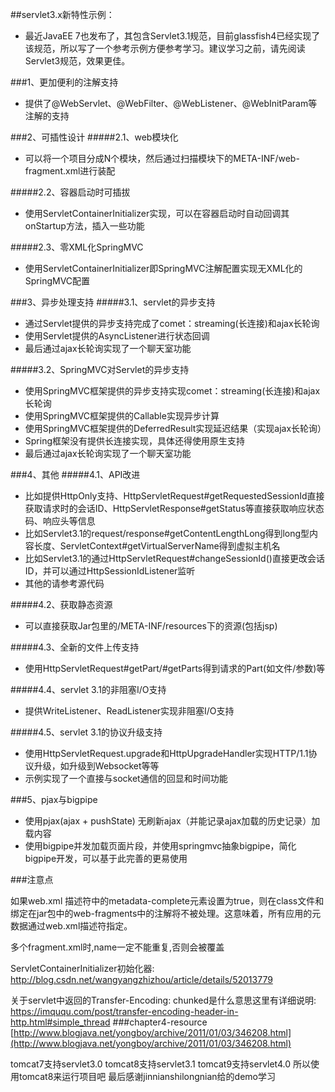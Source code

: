 ##servlet3.x新特性示例：
* 最近JavaEE 7也发布了，其包含Servlet3.1规范，目前glassfish4已经实现了该规范，所以写了一个参考示例方便参考学习。建议学习之前，请先阅读Servlet3规范，效果更佳。

###1、更加便利的注解支持
* 提供了@WebServlet、@WebFilter、@WebListener、@WebInitParam等注解的支持

###2、可插性设计
#####2.1、web模块化
* 可以将一个项目分成N个模块，然后通过扫描模块下的META-INF/web-fragment.xml进行装配

#####2.2、容器启动时可插拔
* 使用ServletContainerInitializer实现，可以在容器启动时自动回调其onStartup方法，插入一些功能

#####2.3、零XML化SpringMVC
* 使用ServletContainerInitializer即SpringMVC注解配置实现无XML化的SpringMVC配置

###3、异步处理支持
#####3.1、servlet的异步支持
* 通过Servlet提供的异步支持完成了comet：streaming(长连接)和ajax长轮询
* 使用Servlet提供的AsyncListener进行状态回调
* 最后通过ajax长轮询实现了一个聊天室功能

#####3.2、SpringMVC对Servlet的异步支持
* 使用SpringMVC框架提供的异步支持实现comet：streaming(长连接)和ajax长轮询
* 使用SpringMVC框架提供的Callable实现异步计算
* 使用SpringMVC框架提供的DeferredResult实现延迟结果（实现ajax长轮询）
* Spring框架没有提供长连接实现，具体还得使用原生支持
* 最后通过ajax长轮询实现了一个聊天室功能

###4、其他
#####4.1、API改进
* 比如提供HttpOnly支持、HttpServletRequest#getRequestedSessionId直接获取请求时的会话ID、HttpServletResponse#getStatus等直接获取响应状态码、响应头等信息
* 比如Servlet3.1的request/response#getContentLengthLong得到long型内容长度、ServletContext#getVirtualServerName得到虚拟主机名
* 比如Servlet3.1的通过HttpServletRequest#changeSessionId()直接更改会话ID，并可以通过HttpSessionIdListener监听
* 其他的请参考源代码

#####4.2、获取静态资源
* 可以直接获取Jar包里的/META-INF/resources下的资源(包括jsp)

#####4.3、全新的文件上传支持
* 使用HttpServletRequest#getPart/#getParts得到请求的Part(如文件/参数)等

#####4.4、servlet 3.1的非阻塞I/O支持
* 提供WriteListener、ReadListener实现非阻塞I/O支持

#####4.5、servlet 3.1的协议升级支持
* 使用HttpServletRequest.upgrade和HttpUpgradeHandler实现HTTP/1.1协议升级，如升级到Websocket等等
* 示例实现了一个直接与socket通信的回显和时间功能

###5、pjax与bigpipe
* 使用pjax(ajax + pushState) 无刷新ajax（并能记录ajax加载的历史记录）加载内容
* 使用bigpipe并发加载页面片段，并使用springmvc抽象bigpipe，简化bigpipe开发，可以基于此完善的更易使用

###注意点

如果web.xml 描述符中的metadata-complete元素设置为true，则在class文件和绑定在jar包中的web-fragments中的注解将不被处理。这意味着，所有应用的元数据通过web.xml描述符指定。

多个fragment.xml时,name一定不能重复,否则会被覆盖

ServletContainerInitializer初始化器:
http://blog.csdn.net/wangyangzhizhou/article/details/52013779

关于servlet中返回的Transfer-Encoding: chunked是什么意思这里有详细说明:
https://imququ.com/post/transfer-encoding-header-in-http.html#simple_thread
###chapter4-resource
[http://www.blogjava.net/yongboy/archive/2011/01/03/346208.html](http://www.blogjava.net/yongboy/archive/2011/01/03/346208.html)

tomcat7支持servlet3.0
tomcat8支持servlet3.1
tomcat9支持servlet4.0
所以使用tomcat8来运行项目吧
最后感谢jinnianshilongnian给的demo学习